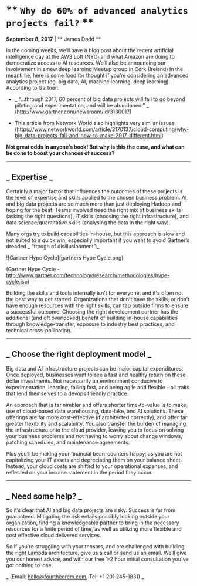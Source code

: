 
# ** ` Why do 60% of advanced analytics projects fail? ` **

__September 8, 2017__ | ** James Dadd **

In the coming weeks, we’ll have a blog post about the recent artificial intelligence day at the AWS Loft (NYC) and what Amazon are doing to democratize access to AI resources. We’ll also be announcing our involvement in a new deep learning Meetup group in Cork (Ireland)
In the meantime, here is some food for thought if you’re considering an advanced analytics project (eg. big data, AI, machine learning, deep learning). According to Gartner:

* _ “...through 2017, 60 percent of big data projects will fail to go beyond piloting and experimentation, and will be abandoned.” _
(http://www.gartner.com/newsroom/id/3130017)

* This article from Network World also highlights very similar issues (https://www.networkworld.com/article/3170137/cloud-computing/why-big-data-projects-fail-and-how-to-make-2017-different.html)

__Not great odds in anyone’s book! But why is this the case, and what can be done to boost your chances of success?__
_________________________________
## _ Expertise _
Certainly a major factor that influences the outcomes of these projects is the level of expertise and skills applied to the chosen business problem. AI and big data projects are so much more than just deploying Hadoop and hoping for the best. Teams involved need the right mix of business skills (asking the right questions), IT skills (choosing the right infrastructure), and data science/quantitative skills (analysing the data in the right way).

Many orgs try to build capabilities in-house, but this approach is slow and not suited to a quick win, especially important if you want to avoid Gartner’s dreaded _ “trough of disillusionment”:_

![Gartner Hype Cycle](gartners Hype Cycle.png)

(Gartner Hype Cycle - http://www.gartner.com/technology/research/methodologies/hype-cycle.jsp)

Building the skills and tools internally isn't for everyone, and it's often not the best way to get started. Organizations that don't have the skills, or don’t have enough resources with the right skills, can tap outside firms to ensure a successful outcome. Choosing the right development partner has the additional (and oft overlooked) benefit of building in-house capabilities through knowledge-transfer, exposure to industry best practices, and technical cross-pollination.
_________________________________
## _ Choose the right deployment model _
Big data and AI infrastructure projects can be major capital expenditures. Once deployed, businesses want to see a fast and healthy return on these dollar investments. Not necessarily an environment conducive to experimentation, learning, failing fast, and being agile and flexible - all traits that lend themselves to a devops friendly practice.

An approach that is far nimbler and offers shorter time-to-value is to make use of cloud-based data warehousing, data-lake, and AI solutions.  These offerings are far more cost-effective (if architected correctly), and offer far greater flexibility and scalability. You also transfer the burden of managing the infrastructure onto the cloud provider, leaving you to focus on solving your business problems and not having to worry about change windows, patching schedules, and maintenance agreements.

Plus you’ll be making your financial bean-counters happy, as you are not capitalizing your IT assets and depreciating them on your balance sheet. Instead, your cloud costs are shifted to your operational expenses, and reflected on your income statement in the period they occur.
_________________________________
## _ Need some help? _
So it’s clear that AI and big data projects are risky. Success is far from guaranteed. Mitigating the risk entails possibly looking outside your organization, finding a knowledgeable partner to bring in the necessary resources for a finite period of time, as well as utilizing more flexible and cost effective cloud delivered services.

So if you're struggling with your tensors, and are challenged with building the right Lambda architecture, give us a call or send us an email. We’ll give you our honest advice, and with our free 1-2 hour initial consultation you've got nothing to lose.

_ (Email: hello@fourtheorem.com, Tel: +1 201 245-1831) _
